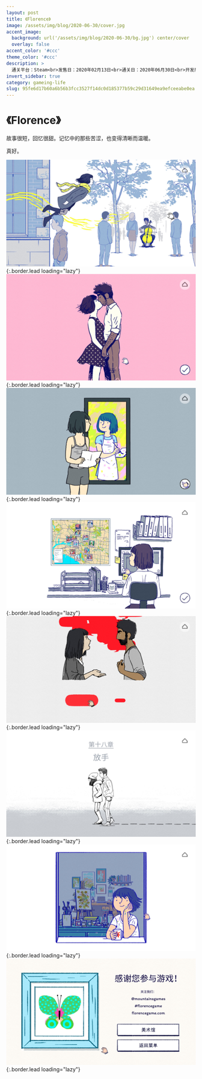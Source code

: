```yaml
---
layout: post
title: 《Florence》
image: /assets/img/blog/2020-06-30/cover.jpg
accent_image: 
  background: url('/assets/img/blog/2020-06-30/bg.jpg') center/cover
  overlay: false
accent_color: '#ccc'
theme_color: '#ccc'
description: >
  通关平台：Steam<br>发售日：2020年02月13日<br>通关日：2020年06月30日<br>开发商：Mountains<br>发行商：安纳布尔纳互动<br>个人评分：75
invert_sidebar: true
category: gameing-life
slug: 95fe6d17b60a6b56b3fcc3527f14dc0d185377b59c29d31649ea9efceeabe0ea
---
```


# 《Florence》

故事很短，回忆很甜。记忆中的那些苦涩，也变得清晰而温暖。

真好。


![](/assets/img/blog/2020-06-30/1.jpg){:.border.lead loading="lazy"}
![](/assets/img/blog/2020-06-30/2.jpg){:.border.lead loading="lazy"}
![](/assets/img/blog/2020-06-30/3.jpg){:.border.lead loading="lazy"}
![](/assets/img/blog/2020-06-30/4.jpg){:.border.lead loading="lazy"}
![](/assets/img/blog/2020-06-30/5.jpg){:.border.lead loading="lazy"}
![](/assets/img/blog/2020-06-30/6.jpg){:.border.lead loading="lazy"}
![](/assets/img/blog/2020-06-30/7.jpg){:.border.lead loading="lazy"}
![](/assets/img/blog/2020-06-30/8.jpg){:.border.lead loading="lazy"}